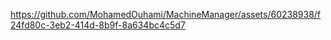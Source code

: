 

https://github.com/MohamedOuhami/MachineManager/assets/60238938/f24fd80c-3eb2-414d-8b9f-8a634bc4c5d7

